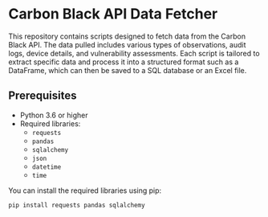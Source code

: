 # Carbon Black API Data Fetcher

This repository contains scripts designed to fetch data from the Carbon Black API. The data pulled includes various types of observations, audit logs, device details, and vulnerability assessments. 
Each script is tailored to extract specific data and process it into a structured format such as a DataFrame, which can then be saved to a SQL database or an Excel file.

## Prerequisites

- Python 3.6 or higher
- Required libraries:
  - `requests`
  - `pandas`
  - `sqlalchemy`
  - `json`
  - `datetime`
  - `time`

You can install the required libraries using pip:
```bash
pip install requests pandas sqlalchemy
